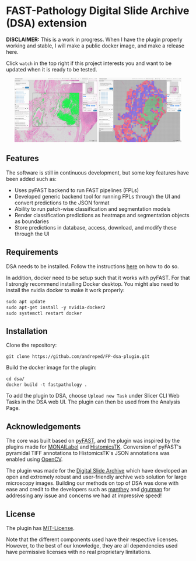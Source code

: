 # FAST-Pathology Digital Slide Archive (DSA) extension

**DISCLAIMER:** This is a work in progress. When I have the plugin properly working and stable, I will make a public docker image, and make a release here.

Click `watch` in the top right if this project interests you and want to be updated when it is ready to be tested.


<p style="text-align: center;">
  <img src="assets/snapshot_nuclei.png" width="45%" style="background-color:black">
  <img src="assets/snapshot_classification.png" width="45%" style="background-color:black">
</p>

## Features

The software is still in continuous development, but some key features have been added such as:

* Uses pyFAST backend to run FAST pipelines (FPLs)
* Developed generic backend tool for running FPLs through the UI and convert predictions to the JSON format
* Ability to run patch-wise classification and segmentation models
* Render classification predictions as heatmaps and segmentation objects as boundaries
* Store predictions in database, access, download, and modify these through the UI


## Requirements

DSA needs to be installed. Follow the instructions [here](https://github.com/DigitalSlideArchive/digital_slide_archive/tree/master/devops/dsa) on how to do so.

In addition, docker need to be setup such that it works with pyFAST. For that I strongly recommend installing Docker desktop. You might also need to install the nvidia docker to make it work properly:

```
sudo apt update
sudo apt-get install -y nvidia-docker2
sudo systemctl restart docker
```


## Installation

Clone the repository:
```
git clone https://github.com/andreped/FP-dsa-plugin.git
```

Build the docker image for the plugin:
```
cd dsa/
docker build -t fastpathology .
```

To add the plugin to DSA, choose `Upload new Task` under Slicer CLI Web Tasks in the DSA web UI. The plugin can then be used from the Analysis Page.


## Acknowledgements

The core was built based on [pyFAST](https://github.com/smistad/FAST), and the plugin was inspired by the plugins made for [MONAILabel](https://github.com/Project-MONAI/MONAILabel/tree/main/plugins/dsa) and [HistomicsTK](https://github.com/DigitalSlideArchive/HistomicsTK/tree/master/histomicstk/cli). Conversion of pyFAST's pyramidal TIFF annotations to HistomicsTK's JSON annotations was enabled using [OpenCV](https://github.com/opencv/opencv).

The plugin was made for the [Digital Slide Archive](https://github.com/DigitalSlideArchive/digital_slide_archive) which have developed an open and extremely robust and user-friendly archive web solution for large microscopy images. Building our methods on top of DSA was done with ease and credit to the developers such as [manthey](https://github.com/manthey) and [dgutman](https://github.com/dgutman) for addressing any issue and concerns we had at impressive speed!


## License

The plugin has [MIT-License](https://github.com/andreped/FP-dsa-plugin/blob/main/LICENSE).

Note that the different components used have their respective licenses. However, to the best of our knowledge, they are all dependencies used have permissive licenses with no real proprietary limitations.
